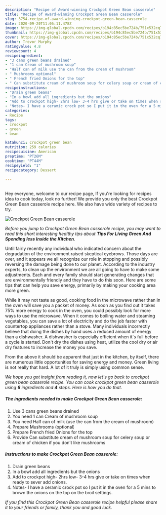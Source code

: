 ```yaml
---
description: "Recipe of Award-winning Crockpot Green Bean casserole"
title: "Recipe of Award-winning Crockpot Green Bean casserole"
slug: 3754-recipe-of-award-winning-crockpot-green-bean-casserole
date: 2020-09-20T11:06:11.478Z
image: https://img-global.cpcdn.com/recipes/b194c85ec5be724b/751x532cq70/crockpot-green-bean-casserole-recipe-main-photo.jpg
thumbnail: https://img-global.cpcdn.com/recipes/b194c85ec5be724b/751x532cq70/crockpot-green-bean-casserole-recipe-main-photo.jpg
cover: https://img-global.cpcdn.com/recipes/b194c85ec5be724b/751x532cq70/crockpot-green-bean-casserole-recipe-main-photo.jpg
author: Trevor Murphy
ratingvalue: 4.8
reviewcount: 4
recipeingredient:
- "3 cans green beans drained"
- "1 can Cream of mushroom soup"
- "Half can of milk use the can from the cream of mushroom"
- " Mushrooms optional"
- " French fried Onions for the top"
- " Can substitute cream of mushroom soup for celery soup or cream of chicken if you dont like mushrooms"
recipeinstructions:
- "Drain green beans"
- "In a bowl add all ingredients but the onions"
- "Add to crockpot high- 2hrs low- 3-4 hrs give or take on times when ready to sever add onions."
- "Notes- I have a ceramic crock pot so I put it in the oven for a 5 mins to brown the onions on the top on the broil settings."
categories:
- Recipe
tags:
- crockpot
- green
- bean

katakunci: crockpot green bean 
nutrition: 259 calories
recipecuisine: American
preptime: "PT26M"
cooktime: "PT44M"
recipeyield: "1"
recipecategory: Dessert

---
```

<br>
Hey everyone, welcome to our recipe page, If you're looking for recipes idea to cook today, look no further! We provide you only the best Crockpot Green Bean casserole recipe here. We also have wide variety of recipes to try.
<br>


![Crockpot Green Bean casserole](https://img-global.cpcdn.com/recipes/b194c85ec5be724b/751x532cq70/crockpot-green-bean-casserole-recipe-main-photo.jpg)

<i>Before you jump to Crockpot Green Bean casserole recipe, you may want to read this short interesting healthy tips about 
<strong>Tips For Living Green And Spending less Inside the Kitchen</strong>.</i>
</br>

Until fairly recently any individual who indicated concern about the degradation of the environment raised skeptical eyebrows. Those days are over, and it appears we all recognize our role in stopping and possibly reversing the damage being done to our planet. According to the industry experts, to clean up the environment we are all going to have to make some adjustments. Each and every family should start generating changes that are environmentally friendly and they have to do this soon. Here are some tips that can help you save energy, primarily by making your cooking area more green.

While it may not taste as good, cooking food in the microwave rather than in the oven will save you a packet of money. As soon as you find out it takes 75% more energy to cook in the oven, you could possibly look for more ways to use the microwave. When it comes to boiling water and steaming vegetables, you can save a lot of electricity and do the job faster with countertop appliances rather than a stove. Many individuals incorrectly believe that doing the dishes by hand uses a reduced amount of energy than a dishwasher. A dishwasher is especially efficient when it's full before a cycle is started. Don't dry the dishes using heat, utilize the cool dry or air dry features to increase the money you save.

From the above it should be apparent that just in the kitchen, by itself, there are numerous little opportunities for saving energy and money. Green living is not really that hard. A lot of it truly is simply using common sense.


<i>We hope you got insight from reading it, now let's go back to crockpot green bean casserole recipe. You can cook crockpot green bean casserole using <strong>6</strong> ingredients and <strong>4</strong> steps. Here is how you do that.
</i>

##### The ingredients needed to make Crockpot Green Bean casserole:

1. Use 3 cans green beans drained
1. You need 1 can Cream of mushroom soup
1. You need Half can of milk (use the can from the cream of mushroom)
1. Prepare  Mushrooms (optional)
1. Prepare  French fried Onions for the top
1. Provide  Can substitute cream of mushroom soup for celery soup or cream of chicken if you don’t like mushrooms


##### Instructions to make Crockpot Green Bean casserole:

1. Drain green beans
1. In a bowl add all ingredients but the onions
1. Add to crockpot high- 2hrs low- 3-4 hrs give or take on times when ready to sever add onions.
1. Notes- I have a ceramic crock pot so I put it in the oven for a 5 mins to brown the onions on the top on the broil settings.


<i>If you find this Crockpot Green Bean casserole recipe helpful please share it to your friends or family, thank you and good luck.</i>
